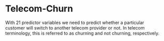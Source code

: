 # Telecom-Churn
With 21 predictor variables we need to predict whether a particular customer will switch to another telecom provider or not. In telecom terminology, this is referred to as churning and not churning, respectively.

